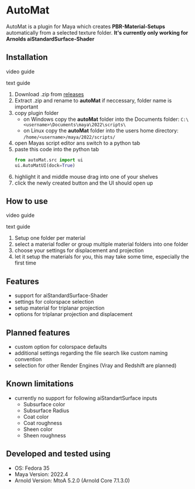 # AutoMat
AutoMat is a plugin for Maya which creates __PBR-Material-Setups__ automatically from a selected texture folder.
__It's currently only working for Arnolds aiStandardSurface-Shader__

## Installation
video guide

text guide
1. Download .zip from [releases](https://github.com/philnewm/autoMat/releases/latest)
2. Extract .zip and rename to __autoMat__ if neccessary, folder name is important
3. copy plugin folder
   + on Windows copy the __autoMat__ folder into the Documents folder:
   ```C:\<username>\Documents\maya\2022\scripts\```
   + on Linux copy the __autoMat__ folder into the users home directory:
   ```/home/<username>/maya/2022/scripts/```
4. open Mayas script editor ans switch to a python tab
5. paste this code into the python tab
   ```python
   from autoMat.src import ui
   ui.AutoMatUI(dock=True)
   ```
6. highlight it and middle mouse drag into one of your shelves
7. click the newly created button and the UI should open up

## How to use
video guide

text guide
1. Setup one folder per material
2. select a material fodler or group multiple material folders into one folder
3. choose your settings for displacement and projection
4. let it setup the materials for you, this may take some time, especially the first time

## Features
+ support for aiStandardSurface-Shader
+ settings for colorspace selection
+ setup material for triplanar projection
+ options for triplanar projection and displacement

## Planned features
+ custom option for colorspace defaults
+ additional settings regarding the file search like custom naming convention
+ selection for other Render Engines (Vray and Redshift are planned)

## Known limitations
+ currently no support for following aiStandartSurface inputs
   + Subsurface color
   + Subsurface Radius
   + Coat color
   + Coat roughness
   + Sheen color
   + Sheen roughness

## Developed and tested using
+ OS: Fedora 35
+ Maya Version: 2022.4
+ Arnold Version: MtoA 5.2.0 (Arnold Core 7.1.3.0) 
